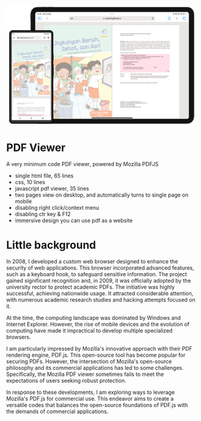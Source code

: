 ![Starfid PDF](https://raw.githubusercontent.com/starfid/pdf/master/preview.png)

# PDF Viewer
A very minimum code PDF viewer, powered by Mozilla PDFJS
- single html file, 65 lines
- css, 10 lines
- javascript pdf viewer, 35 lines
- two pages view on desktop, and automatically turns to single page on mobile
- disabling right click/context menu
- disabling ctr key & F12
- immersive design you can use pdf as a website


# Little background
In 2008, I developed a custom web browser designed to enhance the security of web applications. This browser incorporated advanced features, such as a keyboard hook, to safeguard sensitive information. The project gained significant recognition and, in 2009, it was officially adopted by the university rector to protect academic PDFs. The initiative was highly successful, achieving nationwide usage. It attracted considerable attention, with numerous academic research studies and hacking attempts focused on it.

At the time, the computing landscape was dominated by Windows and Internet Explorer. However, the rise of mobile devices and the evolution of computing have made it impractical to develop multiple specialized browsers.

I am particularly impressed by Mozilla's innovative approach with their PDF rendering engine, PDF.js. This open-source tool has become popular for securing PDFs. However, the intersection of Mozilla's open-source philosophy and its commercial applications has led to some challenges. Specifically, the Mozilla PDF viewer sometimes fails to meet the expectations of users seeking robust protection.

In response to these developments, I am exploring ways to leverage Mozilla's PDF.js for commercial use. This endeavor aims to create a versatile codes that balances the open-source foundations of PDF.js with the demands of commercial applications.
